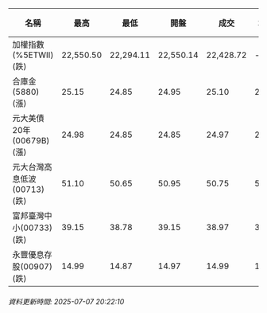 | 名稱 | 最高 | 最低 | 開盤 | 成交 | 均價 | 成交金額(億) | 昨收 | 漲跌幅 | 漲跌 | 總量 | 昨量 | 振幅 |
| -------- | -------- | -------- | -------- |-------- | -------- | -------- |-------- |-------- |-------- | -------- | -------- |-------- |
|加權指數(%5ETWII) (跌)|22,550.50|22,294.11|22,550.14|22,428.72|-|2,605.15|22,547.50|0.53%|118.78|4,639,925|0|1.14%|
|合庫金(5880) (漲)|25.15|24.85|24.95|25.10|25.08|3.03|24.95|0.60%|0.15|12,078|6,674|1.20%|
|元大美債20年(00679B) (漲)|24.98|24.85|24.85|24.97|24.94|14.36|24.86|0.44%|0.11|57,558|35,441|0.52%|
|元大台灣高息低波(00713) (跌)|51.10|50.65|50.95|50.75|50.87|4.14|50.95|0.39%|0.20|8,132|5,964|0.88%|
|富邦臺灣中小(00733) (跌)|39.15|38.78|39.15|38.97|38.96|0.242|39.11|0.36%|0.14|621|637|0.95%|
|永豐優息存股(00907) (跌)|14.99|14.87|14.97|14.99|14.95|0.078|15.03|0.27%|0.04|523|683|0.80%|
###### 資料更新時間: 2025-07-07 20:22:10